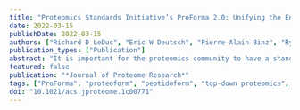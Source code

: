 ```yaml
---
title: "Proteomics Standards Initiative’s ProForma 2.0: Unifying the Encoding of Proteoforms and Peptidoforms"
date: 2022-03-15
publishDate: 2022-03-15
authors: ["Richard D LeDuc", "Eric W Deutsch", "Pierre-Alain Binz", "Ryan T Fellers", "Anthony J Cesnik", "Joshua A Klein", "Tim Van Den Bossche", "Ralf Gabriels", "Arshika Yalavarthi", "Yasset Perez-Riverol", "Jeremy Carver", "Wout Bittremieux", "Shin Kawano", "Benjamin Pullman", "Nuno Bandeira", "Neil L Kelleher", "Paul M Thomas", "Juan Antonio Vizcaíno"]
publication_types: ["Publication"]
abstract: "It is important for the proteomics community to have a standardized manner to represent all possible variations of a protein or peptide primary sequence, including natural, chemically induced, and artifactual modifications. The Human Proteome Organization Proteomics Standards Initiative in collaboration with several members of the Consortium for Top-Down Proteomics (CTDP) has developed a standard notation called ProForma 2.0, which is a substantial extension of the original ProForma notation developed by the CTDP. ProForma 2.0 aims to unify the representation of proteoforms and peptidoforms. ProForma 2.0 supports use cases needed for bottom-up and middle-/top-down proteomics approaches and allows the encoding of highly modified proteins and peptides using a human- and machine-readable string. ProForma 2.0 can be used to represent protein modifications in a specified or ambiguous location, designated by mass shifts, chemical formulas, or controlled vocabulary terms, including cross-links (natural and chemical) and atomic isotopes. Notational conventions are based on public controlled vocabularies and ontologies. The most up-to-date full specification document and information about software implementations are available at http://psidev.info/proforma."
featured: false
publication: "*Journal of Proteome Research*"
tags: ["ProForma", "proteoform", "peptidoform", "top-down proteomics", "file formats", "data standards", "mass spectrometry", "FAIR"]
doi: "10.1021/acs.jproteome.1c00771"
---
```

